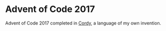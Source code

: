 # Advent of Code 2017

Advent of Code 2017 completed in [Cordy](https://github.com/alcatrazEscapee/cordy), a language of my own invention.